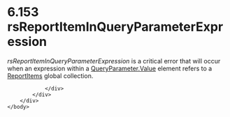 <html dir="LTR" xmlns:mshelp="http://msdn.microsoft.com/mshelp" xmlns:ddue="http://ddue.schemas.microsoft.com/authoring/2003/5" xmlns:xlink="http://www.w3.org/1999/xlink" xmlns:tool="http://www.microsoft.com/tooltip">
    <head>
        <meta http-equiv="Content-Type" content="text/html; CHARSET=utf-8"></meta>
        <meta name="save" content="history"></meta>
        <title>6.153 rsReportItemInQueryParameterExpression</title>
        <xml>
            <mshelp:toctitle title="6.153 rsReportItemInQueryParameterExpression"></mshelp:toctitle>
            <mshelp:rltitle title="[MS-RDL]: rsReportItemInQueryParameterExpression"></mshelp:rltitle>
            <mshelp:keyword index="A" term="3ad0d125-6548-41d3-aae3-c703c6cb3394"></mshelp:keyword>
            <mshelp:attr name="DCSext.ContentType" value="open specification"></mshelp:attr>
            <mshelp:attr name="AssetID" value="3ad0d125-6548-41d3-aae3-c703c6cb3394"></mshelp:attr>
            <mshelp:attr name="TopicType" value="kbRef"></mshelp:attr>
            <mshelp:attr name="DCSext.Title" value="[MS-RDL]: rsReportItemInQueryParameterExpression" />
        </xml>
    </head>
    <body>
        <div id="header">
            <h1 class="heading">6.153 rsReportItemInQueryParameterExpression</h1>
        </div>
        <div id="mainSection">
            <div id="mainBody">
                <div id="allHistory" class="saveHistory"></div>
                <div id="sectionSection0" class="section" name="collapseableSection">
                    

<p><i>rsReportItemInQueryParameterExpression</i> is a critical
error that will occur when an expression within a <a href="460d7670-b17e-4b1c-8dfd-6e708eef1d8c.html">QueryParameter.Value</a>
element refers to a <a href="c5fef915-e842-43b4-91f9-56af4eb15be0.html">ReportItems</a>
global collection.</p>


                </div>
            </div>
        </div>
    </body>
</html>